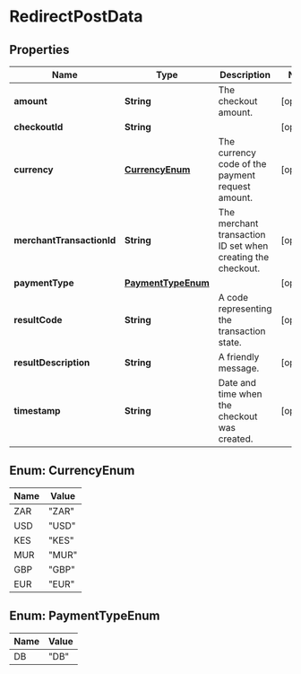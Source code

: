 

# RedirectPostData


## Properties

| Name | Type | Description | Notes |
|------------ | ------------- | ------------- | -------------|
|**amount** | **String** | The checkout amount. |  [optional] |
|**checkoutId** | **String** |  |  [optional] |
|**currency** | [**CurrencyEnum**](#CurrencyEnum) | The currency code of the payment request amount. |  [optional] |
|**merchantTransactionId** | **String** | The merchant transaction ID set when creating the checkout. |  [optional] |
|**paymentType** | [**PaymentTypeEnum**](#PaymentTypeEnum) |  |  [optional] |
|**resultCode** | **String** | A code representing the transaction state. |  [optional] |
|**resultDescription** | **String** | A friendly message. |  [optional] |
|**timestamp** | **String** | Date and time when the checkout was created. |  [optional] |



## Enum: CurrencyEnum

| Name | Value |
|---- | -----|
| ZAR | &quot;ZAR&quot; |
| USD | &quot;USD&quot; |
| KES | &quot;KES&quot; |
| MUR | &quot;MUR&quot; |
| GBP | &quot;GBP&quot; |
| EUR | &quot;EUR&quot; |



## Enum: PaymentTypeEnum

| Name | Value |
|---- | -----|
| DB | &quot;DB&quot; |



